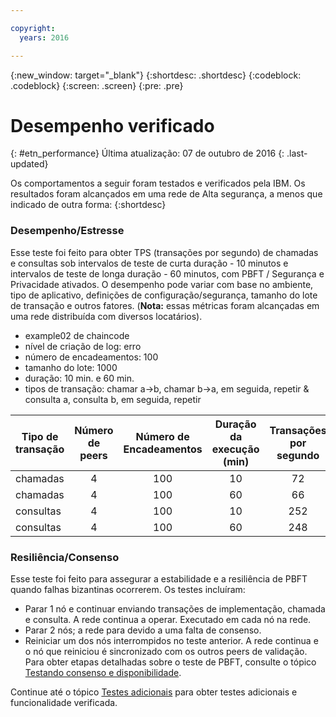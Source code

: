 ```yaml
---

copyright:
  years: 2016

---
```


{:new_window: target="_blank"}
{:shortdesc: .shortdesc}
{:codeblock: .codeblock}
{:screen: .screen}
{:pre: .pre}


# Desempenho verificado
{: #etn_performance}
Última atualização: 07 de outubro de 2016
{: .last-updated}

Os comportamentos a seguir foram testados e verificados pela IBM. Os resultados foram alcançados em uma rede de Alta segurança, a menos que indicado de outra
forma:
{:shortdesc}

### Desempenho/Estresse

Esse teste foi feito para obter TPS (transações por segundo) de chamadas e consultas sob intervalos de teste de curta duração - 10 minutos e intervalos de teste de longa duração - 60 minutos, com
PBFT / Segurança e Privacidade ativados.  O desempenho pode variar com base no ambiente, tipo de aplicativo, definições de configuração/segurança, tamanho do lote de transação e outros fatores.  (**Nota:** essas métricas foram
alcançadas em uma rede distribuída com diversos locatários).

- example02 de chaincode
- nível de criação de log: erro
- número de encadeamentos: 100
- tamanho do lote: 1000
- duração: 10 min. e 60 min.
- tipos de transação: chamar a->b, chamar b->a, em seguida, repetir & consulta a, consulta b, em seguida, repetir

| Tipo de transação | Número de peers | Número de Encadeamentos | Duração da execução (min) | Transações por segundo |
| ---------- |:-------:|:-----:|:------:|:------:|
| chamadas   |  4  | 100 | 10 | 72  |
| chamadas   |  4  | 100 | 60 | 66  |
| consultas   |  4  | 100 | 10 | 252 |
| consultas   |  4  | 100 | 60 | 248 |

### Resiliência/Consenso

Esse teste foi feito para assegurar a estabilidade e a resiliência de PBFT quando falhas bizantinas ocorrerem.  Os testes incluíram:

- Parar 1 nó e continuar enviando transações de implementação, chamada e consulta.  A rede continua a operar. Executado em cada nó na rede.
- Parar 2 nós; a rede para devido a uma falta de consenso.
- Reiniciar um dos nós interrompidos no teste anterior.  A rede continua e o nó que reiniciou é sincronizado com os outros peers de validação. Para obter etapas detalhadas sobre o teste de PBFT,
consulte o tópico [Testando consenso e disponibilidade](etn_pbft.html).

Continue até o tópico [Testes adicionais](etn_next.html) para obter testes adicionais e funcionalidade verificada.  
